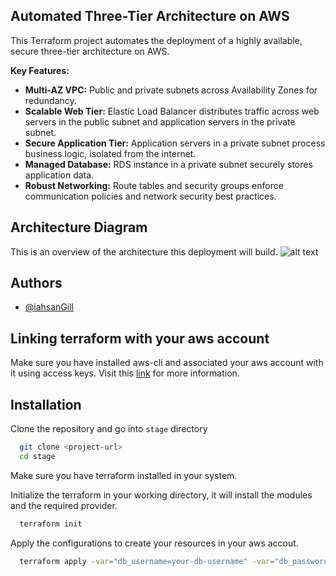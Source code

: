 ## Automated Three-Tier Architecture on AWS

This Terraform project automates the deployment of a highly available, secure three-tier architecture on AWS.

**Key Features:**

- **Multi-AZ VPC:** Public and private subnets across Availability Zones for redundancy.
- **Scalable Web Tier:** Elastic Load Balancer distributes traffic across web servers in the public subnet and application servers in the private subnet.
- **Secure Application Tier:** Application servers in a private subnet process business logic, isolated from the internet.
- **Managed Database:** RDS instance in a private subnet securely stores application data.
- **Robust Networking:** Route tables and security groups enforce communication policies and network security best practices.

## Architecture Diagram

This is an overview of the architecture this deployment will build.
![alt text](https://miro.medium.com/v2/resize:fit:761/1*DvuvxEPeuCgjefJugj4Idg.jpeg)

## Authors

- [@iahsanGill](https://www.github.com/iahsanGill)

## Linking terraform with your aws account

Make sure you have installed aws-cli and associated your aws account with it using access keys.
Visit this [link](https://docs.aws.amazon.com/cli/latest/userguide/cli-chap-welcome.html) for more information.

## Installation

Clone the repository and go into `stage` directory

```bash
  git clone <project-url>
  cd stage
```

Make sure you have terraform installed in your system.

Initialize the terraform in your working directory, it will install the modules and the required provider.

```bash
  terraform init
```

Apply the configurations to create your resources in your aws accout.

```bash
  terraform apply -var="db_username=your-db-username" -var="db_password=your-db-password"
```
